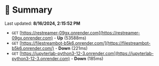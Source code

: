 # 📖 Summary
Last updated: **8/16/2024, 2:15:52 PM**

- `GET` [https://restreamer-09gx.onrender.com](https://restreamer-09gx.onrender.com) - **Up** (53588ms)
- `GET` [https://filestreambot-b5k6.onrender.com/](https://filestreambot-b5k6.onrender.com/) - **Down** (221ms)
- `GET` [https://jupyterlab-python3-12-3.onrender.com](https://jupyterlab-python3-12-3.onrender.com) - **Down** (185ms)
